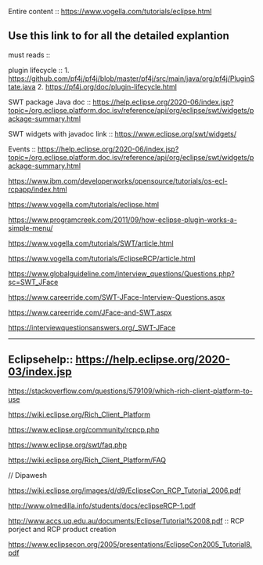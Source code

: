 Entire content :: https://www.vogella.com/tutorials/eclipse.html

Use this link to for all the detailed explantion
---------------------------------------------
must reads :: 

plugin lifecycle :: 1. https://github.com/pf4j/pf4j/blob/master/pf4j/src/main/java/org/pf4j/PluginState.java
                    2. https://pf4j.org/doc/plugin-lifecycle.html
                    
SWT package Java doc :: https://help.eclipse.org/2020-06/index.jsp?topic=/org.eclipse.platform.doc.isv/reference/api/org/eclipse/swt/widgets/package-summary.html

SWT widgets with javadoc link :: https://www.eclipse.org/swt/widgets/

Events :: https://help.eclipse.org/2020-06/index.jsp?topic=/org.eclipse.platform.doc.isv/reference/api/org/eclipse/swt/widgets/package-summary.html
                    
 https://www.ibm.com/developerworks/opensource/tutorials/os-ecl-rcpapp/index.html

https://www.vogella.com/tutorials/eclipse.html

https://www.programcreek.com/2011/09/how-eclipse-plugin-works-a-simple-menu/


https://www.vogella.com/tutorials/SWT/article.html

https://www.vogella.com/tutorials/EclipseRCP/article.html

https://www.globalguideline.com/interview_questions/Questions.php?sc=SWT_JFace

https://www.careerride.com/SWT-JFace-Interview-Questions.aspx

https://www.careerride.com/JFace-and-SWT.aspx

https://interviewquestionsanswers.org/_SWT-JFace

---------------------------------------------------

Eclipsehelp::
https://help.eclipse.org/2020-03/index.jsp
-------------------------------------------------------

https://stackoverflow.com/questions/579109/which-rich-client-platform-to-use

https://wiki.eclipse.org/Rich_Client_Platform

https://www.eclipse.org/community/rcpcp.php

https://www.eclipse.org/swt/faq.php

https://wiki.eclipse.org/Rich_Client_Platform/FAQ


// Dipawesh

https://wiki.eclipse.org/images/d/d9/EclipseCon_RCP_Tutorial_2006.pdf

http://www.olmedilla.info/students/docs/eclipseRCP-1.pdf

http://www.accs.uq.edu.au/documents/Eclipse/Tutorial%2008.pdf :: RCP porject and RCP product creation

https://www.eclipsecon.org/2005/presentations/EclipseCon2005_Tutorial8.pdf

